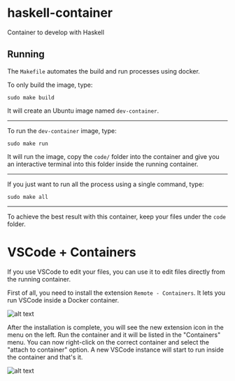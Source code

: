 # haskell-container
Container to develop with Haskell

## Running

The `Makefile` automates the build and run processes using docker. 

To only build the image, type:
```
sudo make build
```
It will create an Ubuntu image named `dev-container`.

---

To run the `dev-container` image, type:
```
sudo make run
```
It will run the image, copy the `code/` folder into the container and give you an interactive terminal into this folder inside the running container. 

---

If you just want to run all the process using a single command, type:
```
sudo make all
```
---

To achieve the best result with this container, keep your files under the `code` folder.

# VSCode + Containers

If you use VSCode to edit your files, you can use it to edit files directly from the running container.

First of all, you need to install the extension `Remote - Containers`. It lets you run VSCode inside a Docker container.

![alt text](https://code.visualstudio.com/assets/docs/remote/containers-tutorial/containers-extension.png)

After the installation is complete, you will see the new extension icon in the menu on the left. Run the container and it will be listed in the "Containers" menu. You can now right-click on the correct container and select the "attach to container" option. A new VSCode instance will start to run inside the container and that's it.

![alt text](https://i.ibb.co/K2PL5Bk/image.png)